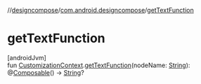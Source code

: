 //[designcompose](../../index.md)/[com.android.designcompose](index.md)/[getTextFunction](get-text-function.md)

# getTextFunction

[androidJvm]\
fun [CustomizationContext](-customization-context/index.md).[getTextFunction](get-text-function.md)(nodeName: [String](https://kotlinlang.org/api/latest/jvm/stdlib/kotlin/-string/index.html)): @[Composable](https://developer.android.com/reference/kotlin/androidx/compose/runtime/Composable.html)() -&gt; [String](https://kotlinlang.org/api/latest/jvm/stdlib/kotlin/-string/index.html)?

